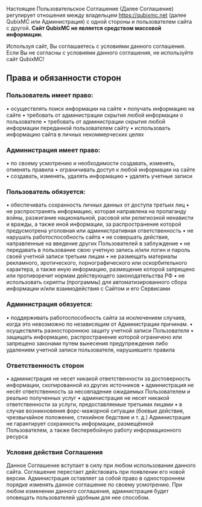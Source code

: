 Настоящее Пользовательское Соглашение (Далее Соглашение) регулирует отношения между владельцем https://qubixmc.net (далее QubixMC или Администрация) с одной стороны и пользователем сайта с другой.
**Сайт QubixMC не является средством массовой информации.**

Используя сайт, Вы соглашаетесь с условиями данного соглашения.
Если Вы не согласны с условиями данного соглашения, не используйте сайт QubixMC!

## **Права и обязанности сторон**
### Пользователь имеет право:
• осуществлять поиск информации на сайте
• получать информацию на сайте
• требовать от администрации скрытия любой информации о пользователе
• требовать от администрации скрытия любой информации переданной пользователем сайту
• использовать информацию сайта в личных некоммерческих целях

### Администрация имеет право:
• по своему усмотрению и необходимости создавать, изменять, отменять правила
• ограничивать доступ к любой информации на сайте
• создавать, изменять, удалять информацию
• удалять учетные записи

### Пользователь обязуется:
• обеспечивать сохранность личных данных от доступа третьих лиц
• не распространять информацию, которая направлена на пропаганду войны, разжигание национальной, расовой или религиозной ненависти и вражды, а также иной информации, за распространение которой предусмотрена уголовная или административная ответственность
• не нарушать работоспособность сайта
• не совершать действия, направленные на введение других Пользователей в заблуждение
• не передавать в пользование свою учетную запись и/или логин и пароль своей учетной записи третьим лицам
• не размещать материалы рекламного, эротического, порнографического или оскорбительного характера, а также иную информацию, размещение которой запрещено или противоречит нормам действующего законодательства РФ
• не использовать скрипты (программы) для автоматизированного сбора информации и/или взаимодействия с Сайтом и его Сервисами

### Администрация обязуется:
• поддерживать работоспособность сайта за исключением случаев, когда это невозможно по независящим от Администрации причинам.
• осуществлять разностороннюю защиту учетной записи Пользователя
• защищать информацию, распространение которой ограничено или запрещено законами путем вынесения предупреждения либо удалением учетной записи пользователя, нарушившего правила

### Ответственность сторон
• администрация не несет никакой ответственности за достоверность информации, скопированной из других источников
• администрация не несёт ответственность за несовпадение ожидаемых Пользователем и реально полученных услуг
• администрация не несет никакой ответственности за услуги, предоставляемые третьими лицами
• в случае возникновения форс-мажорной ситуации (боевые действия, чрезвычайное положение, стихийное бедствие и т. д.) Администрация не гарантирует сохранность информации, размещённой Пользователем, а также бесперебойную работу информационного ресурса

### Условия действия Соглашения
Данное Соглашение вступает в силу при любом использовании данного сайта.
Соглашение перестает действовать при появлении его новой версии.
Администрация оставляет за собой право в одностороннем порядке изменять данное соглашение по своему усмотрению.
При любом изменении данного соглашения, администрация будет оповещать пользователей удобным для нее способом.
